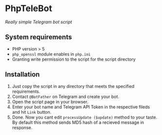 # PhpTeleBot
*Really simple Telegram bot script*
## System requirements
* PHP version > 5
* `php_openssl` module enables in `php.ini`
* Granting write permission to the script for the script directory

## Installation
1. Just copy the script in any directory that meets the specified requirements.
2. Contact `@BotFather` on Telegram and create your bot.
3. Open the script page in your browser.
3. Enter your bot name and Telegram API Token in the respective fileds and hit `Link` button.
4. Done. Now you cant edit `processUpdate ($update)` method to your taste. By default this method sends MD5 hash of a recieved message in response.